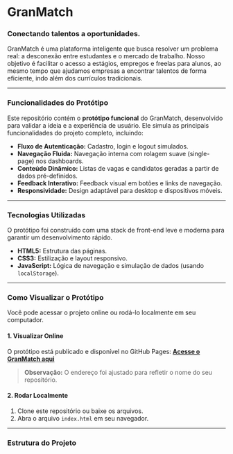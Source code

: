 # GranMatch

### Conectando talentos a oportunidades.

GranMatch é uma plataforma inteligente que busca resolver um problema real: a desconexão entre estudantes e o mercado de trabalho. Nosso objetivo é facilitar o acesso a estágios, empregos e freelas para alunos, ao mesmo tempo que ajudamos empresas a encontrar talentos de forma eficiente, indo além dos currículos tradicionais.

---

### Funcionalidades do Protótipo

Este repositório contém o **protótipo funcional** do GranMatch, desenvolvido para validar a ideia e a experiência de usuário. Ele simula as principais funcionalidades do projeto completo, incluindo:

* **Fluxo de Autenticação:** Cadastro, login e logout simulados.
* **Navegação Fluida:** Navegação interna com rolagem suave (single-page) nos dashboards.
* **Conteúdo Dinâmico:** Listas de vagas e candidatos geradas a partir de dados pré-definidos.
* **Feedback Interativo:** Feedback visual em botões e links de navegação.
* **Responsividade:** Design adaptável para desktop e dispositivos móveis.

---

### Tecnologias Utilizadas

O protótipo foi construído com uma stack de front-end leve e moderna para garantir um desenvolvimento rápido.

* **HTML5:** Estrutura das páginas.
* **CSS3:** Estilização e layout responsivo.
* **JavaScript:** Lógica de navegação e simulação de dados (usando `localStorage`).

---

### Como Visualizar o Protótipo

Você pode acessar o projeto online ou rodá-lo localmente em seu computador.

#### 1. Visualizar Online
O protótipo está publicado e disponível no GitHub Pages:
**[Acesse o GranMatch aqui](https://dinhonks.github.io/granmatch/)**

> **Observação:** O endereço foi ajustado para refletir o nome do seu repositório.

#### 2. Rodar Localmente
1. Clone este repositório ou baixe os arquivos.
2. Abra o arquivo `index.html` em seu navegador.

---

### Estrutura do Projeto